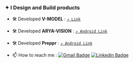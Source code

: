 
###  ✦ I **Design** and **Build** products


*  🛠   Developed **V-MODEL** :   [`↗ Link`](https://www.vmodel.app)
*  🛠   Developed **ARYA-VISION** :   [`↗ Android Link`](https://play.google.com/store/apps/details?id=com.arya.aryavision)
*  🛠   Developed **Preppr** :   [`↗ Android Link`](https://play.google.com/store/apps/details?id=com.preppr.preppr_beta)


*  📫  How to reach me : [![Gmail Badge](https://img.shields.io/badge/-abhilashpatil.dev@gmail.com-c14438?style=flat-square&logo=Gmail&logoColor=white&link=mailto:abhilashpatil.dev@gmail.com)](mailto:abhipatil.dev@gmail.com)  [![Linkedin Badge](https://img.shields.io/badge/-abhilashSpatil-blue?style=flat-square&logo=Linkedin&logoColor=white&link=https://www.linkedin.com/in/abhilashSpatil/)](https://www.linkedin.com/in/abhilashSpatil/)



